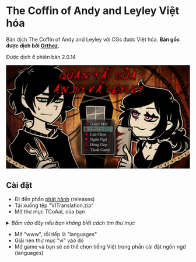 # The Coffin of Andy and Leyley Việt hóa
Bản dịch The Coffin of Andy and Leyley với CGs được Việt hóa. <b>Bản gốc được dịch bởi [Orthez](https://steamcommunity.com/profiles/76561199376023377).</b>

Được dịch ở phiên bản 2.0.14

<p align="center">
    <img src="GithubAssets/Main.png" alt="Main">
</p>

## Cài đặt
- Đi đến phần [phát hành](https://github.com/t7ru/TCoAaL-vi/releases/latest/) (releases)  
- Tải xuống tệp "VITranslation.zip"  
- Mở thư mục TCoAaL của bạn  

<details>  
<summary><i>Bấm vào đây nếu bạn không biết cách tìm thư mục</i></summary>  
<img width="50%" src="GithubAssets/Tutorial.png" alt="tuto">  
</details>  

- Mở "www", rồi tiếp là "languages"  
- Giải nén thư mục "vi" vào đó  
- Mở game và bạn sẽ có thể chọn tiếng Việt trong phần cài đặt ngôn ngữ (languages)